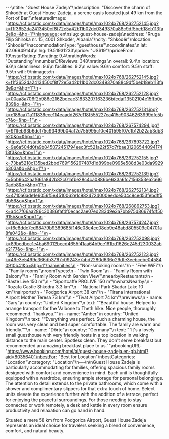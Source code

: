 ---\ntitle: "Guest House Zadeja"\ndescription: "Discover the charm of Shkodër at Guest House Zadeja, a serene oasis located just 49 km from the Port of Bar."\nfeaturedImage: "https://cf.bstatic.com/xdata/images/hotel/max1024x768/262752145.jpg?k=f1f3652da2413450cf8f72e5a42b11b02dc0349370a88c9df5beb18eb113fa3e&o=&hp=1"\nlanguage: en\nslug: guest-house-zadeja\naddress: "Rruga Filip Shiroka nr. 15, 4001 Shkodër, Albania"\ncity: "Shkodër"\nlocation: "Shkodër"\naccommodationType: "guesthouse"\ncoordinates:\n  lat: 42.06949144\n  lng: 19.51931233\nprice: "US$19"\npriceFrom: 19\nstarRating: 3\nrating: 9.4\nratingWords: "Outstanding"\nnumberOfReviews: 348\nratings:\n  overall: 9.4\n  location: 9.6\n  cleanliness: 9.6\n  facilities: 9.2\n  value: 9.6\n  comfort: 9.5\n  staff: 9.5\n  wifi: 9\nimages:\n  - "https://cf.bstatic.com/xdata/images/hotel/max1024x768/262752145.jpg?k=f1f3652da2413450cf8f72e5a42b11b02dc0349370a88c9df5beb18eb113fa3e&o=&hp=1"\n  - "https://cf.bstatic.com/xdata/images/hotel/max1024x768/262752128.jpg?k=00aa8a706f2b986e2162bdcac31833207163236bfcdaf13502104e15ffb0e839&o=&hp=1"\n  - "https://cf.bstatic.com/xdata/images/hotel/max1024x768/262752131.jpg?k=c188aa71a111836ece114eaadd267e118f555227ca415c90346263999dfc5bc7&o=&hp=1"\n  - "https://cf.bstatic.com/xdata/images/hotel/max1024x768/267574294.jpg?k=9f1feb93b6dc175c93499b04af2d755995c10e401595f07c1b12b22ab3db3e20&o=&hp=1"\n  - "https://cf.bstatic.com/xdata/images/hotel/max1024x768/267893722.jpg?k=9e6a504d0fa9b845072451794eec3fc521a22f57d7fbae3120654409417413f3&o=&hp=1"\n  - "https://cf.bstatic.com/xdata/images/hotel/max1024x768/262752155.jpg?k=73ba5218c135bed2bbd769f156267487d1d899be0995e588d3e03da9929b303a&o=&hp=1"\n  - "https://cf.bstatic.com/xdata/images/hotel/max1024x768/262752139.jpg?k=5bb9b42aaf661a842b82c01afbe28c4ca0886be633a6fc7156353ea2a660adb8&o=&hp=1"\n  - "https://cf.bstatic.com/xdata/images/hotel/max1024x768/262752134.jpg?k=4710a6ade1e6056f5e4510062e1c9824724000eedce504c9ced53febdff5db56&o=&hp=1"\n  - "https://cf.bstatic.com/xdata/images/hotel/max1024x768/268862753.jpg?k=a447f66aa286c30386faf4f0ecac2ae07ed283d9e3a7bb975d86674fdf50915b&o=&hp=1"\n  - "https://cf.bstatic.com/xdata/images/hotel/max1024x768/267574247.jpg?k=f6e8ddc7cd68479b9389685f146e08e4cc08eb9c48abd805509c04701a8fe042&o=&hp=1"\n  - "https://cf.bstatic.com/xdata/images/hotel/max1024x768/262752098.jpg?k=89bedbcc1e4ba69012becd4655f41aa64b9ce161bd1626e245d230032abe2177&o=&hp=1"\n  - "https://cf.bstatic.com/xdata/images/hotel/max1024x768/262752123.jpg?k=49e3e5499c366db3767c09243e7abd2280d636c29dfe3eebcebe045840910b41&o=&hp=1"\namenities:\n  - "Non-smoking rooms"\n  - "Free WiFi"\n  - "Family rooms"\nroomTypes:\n  - "Twin Room"\n  - "Family Room with Balcony"\n  - "Family Room with Garden View"\nnearbyRestaurants:\n  - "Baste Live 150 m"\n  - "Sportcaffe PROLIVE 150 m"\nwhatsNearby:\n  - "Rozafa Castle Shkodra 3.3 km"\n  - "National Park Skadar Lake 10 km"\nairports:\n  - "Podgorica Airport 38 km"\n  - "Tirana International Airport Mother Teresa 73 km"\n  - "Tivat Airport 74 km"\nreviews:\n  - name: "Gary"\n    country: "United Kingdom"\n    text: "“Beautiful house. Helped to arrange transport for the Valbone to Theth hike. Nice people, thoroughly recommend. Thankyou.”"\n  - name: "Amber"\n    country: "United Kingdom"\n    text: "“Everything was perfect. Such a charming house, the room was very clean and bed super comfortable. The family are warm and friendly.”"\n  - name: "Dörte"\n    country: "Germany"\n    text: "“It's a lovely small guesthouse with very friendly hosts in a top location in walking distance to the main center. Spotless clean. They don't serve breakfast but recommended an amazing breakfast place to us.”"\nbookingURL: "https://www.booking.com/hotel/al/guest-house-zadeja.en-gb.html?aid=8035640"\nbestFor: "Best for Location"\nbestCategories: "Location"\ncategory: "Location"\n---\n\nGuest House Zadeja is particularly accommodating for families, offering spacious family rooms designed with comfort and convenience in mind. Each unit is thoughtfully equipped with a wardrobe, ensuring ample storage for personal belongings. The attention to detail extends to the private bathrooms, which come with a shower and complimentary slippers for that extra touch of home. Select units elevate the experience further with the addition of a terrace, perfect for enjoying the peaceful surroundings. For those needing to stay connected or work remotely, a desk and kettle in every room ensure productivity and relaxation can go hand in hand.

Situated a mere 58 km from Podgorica Airport, Guest House Zadeja represents an ideal choice for travelers seeking a blend of convenience, comfort, and natural beauty.